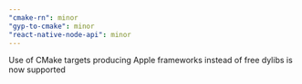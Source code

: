 ```yaml
---
"cmake-rn": minor
"gyp-to-cmake": minor
"react-native-node-api": minor
---
```


Use of CMake targets producing Apple frameworks instead of free dylibs is now supported
